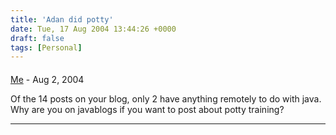 ```yaml
---
title: 'Adan did potty'
date: Tue, 17 Aug 2004 13:44:26 +0000
draft: false
tags: [Personal]
---
```



#### 
[Me]( "Me@email.com") - <time datetime="2004-08-17 17:43:15">Aug 2, 2004</time>

Of the 14 posts on your blog, only 2 have anything remotely to do with java. Why are you on javablogs if you want to post about potty training?
<hr />
